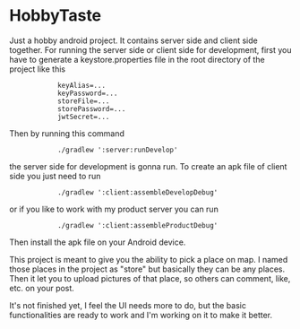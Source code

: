 # HobbyTaste

Just a hobby android project. It contains server side and client side together. For running the server side or client
side for development, first you have to generate a keystore.properties file in the root directory of the project like
this

```
            keyAlias=...
            keyPassword=...
            storeFile=...
            storePassword=...
            jwtSecret=...
```
Then by running this command
```
            ./gradlew ':server:runDevelop'
```
the server side for development is gonna run. To create an apk file of client side you just need to run
```
            ./gradlew ':client:assembleDevelopDebug'
```
or if you like to work with my product server you can run
```
            ./gradlew ':client:assembleProductDebug'
```
Then install the apk file on your Android device.

This project is meant to give you the ability to pick a place on map. I named those places in the project as "store"
but basically they can be any places. Then it let you to upload pictures of that place, so others can comment, like,
etc. on your post.

It's not finished yet, I feel the UI needs more to do, but the basic functionalities are ready to work and I'm
working on it to make it better.
